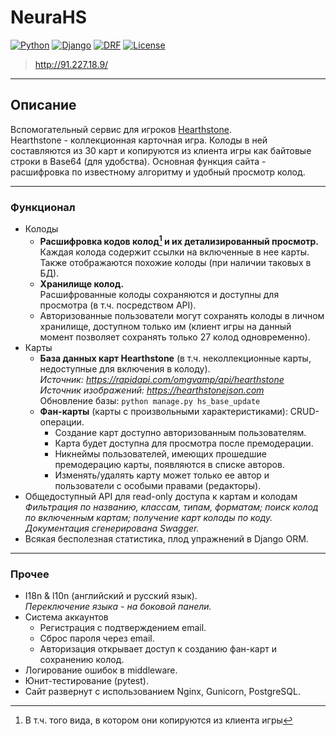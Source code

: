 # NeuraHS

[![Python](https://img.shields.io/badge/python-v3.9.9-blueviolet.svg?logo=python&logoColor=white)](https://www.python.org/)
[![Django](https://img.shields.io/badge/django-v3.2.7-blue.svg?logo=django)](https://www.djangoproject.com/)
[![DRF](https://img.shields.io/badge/django--rest--framework-v3.12.4-blue.svg)](https://www.django-rest-framework.org/)
[![License](https://img.shields.io/badge/license-MIT-9cf.svg)](https://opensource.org/licenses/MIT)

> http://91.227.18.9/
----
## Описание
Вспомогательный сервис для игроков [Hearthstone](https://playhearthstone.com/).  
Hearthstone - коллекционная карточная игра. Колоды в ней составляются из 30 карт и копируются из клиента игры как байтовые строки в Base64 (для удобства). Основная функция сайта - расшифровка по известному алгоритму и удобный просмотр колод.  

----
### Функционал

- Колоды
  - **Расшифровка кодов колод[^1] и их детализированный просмотр.**  
    Каждая колода содержит ссылки на включенные в нее карты.  
    Также отображаются похожие колоды (при наличии таковых в БД).
  - **Хранилище колод.**  
    Расшифрованные колоды сохраняются и доступны для просмотра (в т.ч. посредством API).
  - Авторизованные пользователи могут сохранять колоды в личном хранилище, доступном только им (клиент игры на данный момент позволяет сохранять только 27 колод одновременно).
- Карты
  - **База данных карт Hearthstone** (в т.ч. неколлекционные карты, недоступные для включения в колоду).  
    *Источник: https://rapidapi.com/omgvamp/api/hearthstone*  
    *Источник изображений: https://hearthstonejson.com*  
    Обновление базы: `python manage.py hs_base_update`
  - **Фан-карты** (карты с произвольными характеристиками): CRUD-операции.  
    - Создание карт доступно авторизованным пользователям. 
    - Карта будет доступна для просмотра после премодерации.
    - Никнеймы пользователей, имеющих прошедшие премодерацию карты, появляются в списке авторов.
    - Изменять/удалять карту может только ее автор и пользователи с особыми правами (редакторы).
- Общедоступный API для read-only доступа к картам и колодам  
  *Фильтрация по названию, классам, типам, форматам; поиск колод по включенным картам; получение карт колоды по коду.*  
  *Документация сгенерирована Swagger.*
- Всякая бесполезная статистика, плод упражнений в Django ORM.

[^1]: В т.ч. того вида, в котором они копируются из клиента игры

---
### Прочее

- I18n & l10n (английский и русский язык).  
  *Переключение языка - на боковой панели.*
- Система аккаунтов
  - Регистрация с подтверждением email.
  - Сброс пароля через email.
  - Авторизация открывает доступ к созданию фан-карт и сохранению колод.
- Логирование ошибок в middleware.
- Юнит-тестирование (pytest).
- Сайт развернут с использованием Nginx, Gunicorn, PostgreSQL.

